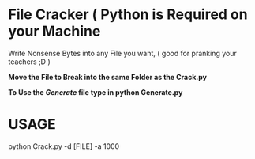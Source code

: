 # File Cracker ( Python is Required on your Machine
Write Nonsense Bytes into any File you want, ( good for pranking your teachers ;D )

**Move the File to Break into the same Folder as the Crack.py**

**To Use the _Generate_ file type in python Generate.py**

# USAGE
python Crack.py -d [FILE] -a 1000
